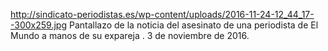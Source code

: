http://sindicato-periodistas.es/wp-content/uploads/2016-11-24-12_44_17--300x259.jpg
Pantallazo de la noticia del asesinato de una periodista de El Mundo a manos de su expareja . 3 de noviembre de 2016.
